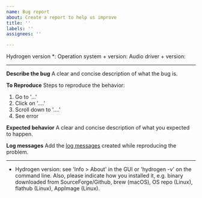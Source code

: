 ```yaml
---
name: Bug report
about: Create a report to help us improve
title: ''
labels: ''
assignees: ''

---
```


Hydrogen version *:
Operation system + version:
Audio driver + version:

---

**Describe the bug**
A clear and concise description of what the bug is.

**To Reproduce**
Steps to reproduce the behavior:
1. Go to '...'
2. Click on '....'
3. Scroll down to '....'
4. See error

**Expected behavior**
A clear and concise description of what you expected to happen.

**Log messages**
Add the [log messages](https://github.com/hydrogen-music/hydrogen/wiki/Accessing-log-messages-of-Hydrogen) created while reproducing the problem.

---

* Hydrogen version: see 'Info > About' in the GUI or 'hydrogen -v' on the command line.
  Also, please indicate how you installed it, e.g. binary downloaded from SourceForge/Github, brew (macOS), OS repo (Linux), flathub (Linux), AppImage (Linux).
